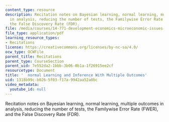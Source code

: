 ```yaml
---
content_type: resource
description: Recitation notes on Bayesian learning, normal learning, multiple outcomes
  in analysis, reducing the number of tests, the Familywise Error Rate (FWER), and
  the False Discovery Rate (FDR).
file: /media/courses/14-771-development-economics-microeconomic-issues-and-policy-models-fall-2008/1318b99cb0265f03f17a9942aa52a0bc_rec8.pdf
file_type: application/pdf
learning_resource_types:
- Recitations
license: https://creativecommons.org/licenses/by-nc-sa/4.0/
ocw_type: OCWFile
parent_title: Recitations
parent_type: CourseSection
parent_uid: 7e552da2-1bbb-3b06-0b1a-1f26915ee2cf
resourcetype: Document
title: '  normal Learning and Inference With Multiple Outcomes'
uid: 1318b99c-b026-5f03-f17a-9942aa52a0bc
video_metadata:
  youtube_id: null
---
```

Recitation notes on Bayesian learning, normal learning, multiple outcomes in analysis, reducing the number of tests, the Familywise Error Rate (FWER), and the False Discovery Rate (FDR).